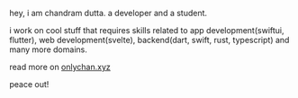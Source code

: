 hey, i am chandram dutta. a developer and a student.

i work on cool stuff that requires skills related to app development(swiftui, flutter), web development(svelte), backend(dart, swift, rust, typescript) and many more domains.

read more on [onlychan.xyz](https://onlychan.xyz/)

peace out!
